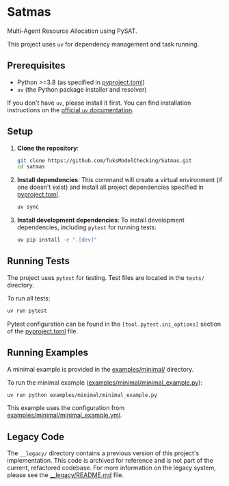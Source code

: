 # Satmas

Multi-Agent Resource Allocation using PySAT.

This project uses `uv` for dependency management and task running.

## Prerequisites

- Python >=3.8 (as specified in [pyproject.toml](pyproject.toml))
- `uv` (the Python package installer and resolver)

If you don't have `uv`, please install it first. You can find installation instructions on the [official `uv` documentation](https://docs.astral.sh/uv/getting-started/).

## Setup

1.  **Clone the repository**:

    ```bash
    git clone https://github.com/TuksModelChecking/Satmas.git
    cd satmas
    ```

2.  **Install dependencies**:
    This command will create a virtual environment (if one doesn't exist) and install all project dependencies specified in [pyproject.toml](pyproject.toml).

    ```bash
    uv sync
    ```

3.  **Install development dependencies**:
    To install development dependencies, including `pytest` for running tests:
    ```bash
    uv pip install -e ".[dev]"
    ```

## Running Tests

The project uses `pytest` for testing. Test files are located in the `tests/` directory.

To run all tests:

```bash
uv run pytest
```

Pytest configuration can be found in the `[tool.pytest.ini_options]` section of the [pyproject.toml](pyproject.toml) file.

## Running Examples

A minimal example is provided in the [examples/minimal/](examples/minimal/) directory.

To run the minimal example ([examples/minimal/minimal_example.py](examples/minimal/minimal_example.py)):

```bash
uv run python examples/minimal/minimal_example.py
```

This example uses the configuration from [examples/minimal/minimal_example.yml](examples/minimal/minimal_example.yml).

## Legacy Code

The `__legacy/` directory contains a previous version of this project's implementation. This code is archived for reference and is not part of the current, refactored codebase. For more information on the legacy system, please see the [\_\_legacy/README.md](__legacy/README.md) file.
